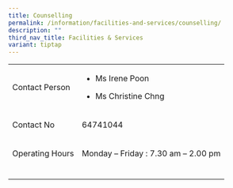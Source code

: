 ```yaml
---
title: Counselling
permalink: /information/facilities-and-services/counselling/
description: ""
third_nav_title: Facilities & Services
variant: tiptap
---
```

<table><tbody><tr><td rowspan="1" colspan="1"><p></p><p>Contact Person</p></td><td rowspan="1" colspan="1"><ul data-tight="true" class="tight"><li><p>Ms Irene Poon</p></li><li><p>Ms Christine Chng</p></li></ul></td></tr><tr><td rowspan="1" colspan="1"><p>Contact No</p></td><td rowspan="1" colspan="1"><p>64741044</p></td></tr><tr><td rowspan="1" colspan="1"><p>Operating Hours</p></td><td rowspan="1" colspan="1"><p>Monday – Friday : 7.30 am – 2.00 pm</p></td></tr><tr><td rowspan="1" colspan="1"><p></p></td><td rowspan="1" colspan="1"><p></p></td></tr></tbody></table><p></p>